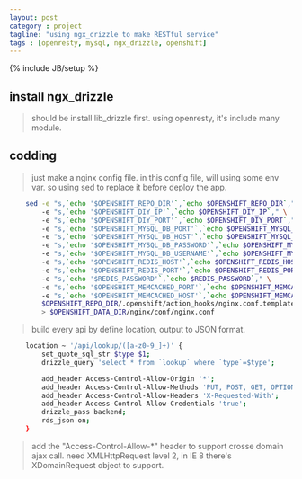 ```yaml
---
layout: post
category : project
tagline: "using ngx_drizzle to make RESTful service"
tags : [openresty, mysql, ngx_drizzle, openshift]
---
```

{% include JB/setup %}

## install ngx_drizzle
> should be install lib_drizzle first.
> using openresty, it's include many module.  

## codding
> just make a nginx config file.
> in this config file, will using some env var. so using sed to replace it before deploy the app.  

```bash
    sed -e "s,`echo '$OPENSHIFT_REPO_DIR'`,`echo $OPENSHIFT_REPO_DIR`," \  
        -e "s,`echo '$OPENSHIFT_DIY_IP'`,`echo $OPENSHIFT_DIY_IP`," \  
        -e "s,`echo '$OPENSHIFT_DIY_PORT'`,`echo $OPENSHIFT_DIY_PORT`," \  
        -e "s,`echo '$OPENSHIFT_MYSQL_DB_PORT'`,`echo $OPENSHIFT_MYSQL_DB_PORT`," \  
        -e "s,`echo '$OPENSHIFT_MYSQL_DB_HOST'`,`echo $OPENSHIFT_MYSQL_DB_HOST`," \  
        -e "s,`echo '$OPENSHIFT_MYSQL_DB_PASSWORD'`,`echo $OPENSHIFT_MYSQL_DB_PASSWORD`," \  
        -e "s,`echo '$OPENSHIFT_MYSQL_DB_USERNAME'`,`echo $OPENSHIFT_MYSQL_DB_USERNAME`," \  
        -e "s,`echo '$OPENSHIFT_REDIS_HOST'`,`echo $OPENSHIFT_REDIS_HOST`," \  
        -e "s,`echo '$OPENSHIFT_REDIS_PORT'`,`echo $OPENSHIFT_REDIS_PORT`," \  
        -e "s,`echo '$REDIS_PASSWORD'`,`echo $REDIS_PASSWORD`," \  
        -e "s,`echo '$OPENSHIFT_MEMCACHED_PORT'`,`echo $OPENSHIFT_MEMCACHED_PORT`," \  
        -e "s,`echo '$OPENSHIFT_MEMCACHED_HOST'`,`echo $OPENSHIFT_MEMCACHED_HOST`," \  
        $OPENSHIFT_REPO_DIR/.openshift/action_hooks/nginx.conf.template \  
        > $OPENSHIFT_DATA_DIR/nginx/conf/nginx.conf  
```

> build every api by define location, output to JSON format.  


```bash
    location ~ '/api/lookup/([a-z0-9_]+)' {  
        set_quote_sql_str $type $1;  
        drizzle_query 'select * from `lookup` where `type`=$type';  

        add_header Access-Control-Allow-Origin '*';  
        add_header Access-Control-Allow-Methods 'PUT, POST, GET, OPTIONS';  
        add_header Access-Control-Allow-Headers 'X-Requested-With';  
        add_header Access-Control-Allow-Credentials 'true';  
        drizzle_pass backend;  
        rds_json on;  
    }  
```

> add the "Access-Control-Allow-*" header to support crosse domain ajax call.
> need XMLHttpRequest level 2, in IE 8 there's XDomainRequest object to support.

